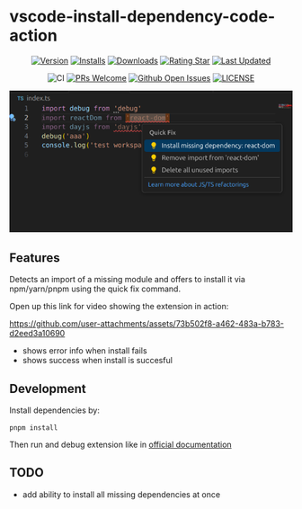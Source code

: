 # vscode-install-dependency-code-action

<div align="center">

[![Version](https://img.shields.io/visual-studio-marketplace/v/capaj.install-dependency-code-action)](https://marketplace.visualstudio.com/items/capaj.install-dependency-code-action/changelog) [![Installs](https://img.shields.io/visual-studio-marketplace/i/capaj.install-dependency-code-action)](https://marketplace.visualstudio.com/items?itemName=capaj.install-dependency-code-action) [![Downloads](https://img.shields.io/visual-studio-marketplace/d/capaj.install-dependency-code-action)](https://marketplace.visualstudio.com/items?itemName=capaj.install-dependency-code-action) [![Rating Star](https://img.shields.io/visual-studio-marketplace/stars/capaj.install-dependency-code-action)](https://marketplace.visualstudio.com/items?itemName=capaj.install-dependency-code-action&ssr=false#review-details) [![Last Updated](https://img.shields.io/visual-studio-marketplace/last-updated/capaj.install-dependency-code-action)](https://github.com/tjx666/install-dependency-code-action)

![CI](https://github.com/tjx666/install-dependency-code-action/actions/workflows/ci.yml/badge.svg) [![PRs Welcome](https://img.shields.io/badge/PRs-welcome-brightgreen.svg?style=flat)](http://makeapullrequest.com) [![Github Open Issues](https://img.shields.io/github/issues/tjx666/install-dependency-code-action)](https://github.com/tjx666/install-dependency-code-action/issues) [![LICENSE](https://img.shields.io/badge/license-Anti%20996-blue.svg?style=flat-square)](https://github.com/996icu/996.ICU/blob/master/LICENSE)

![screenshot](./assets/Screenshot%20from%202024-10-10%2002-48-40.png)

</div>

## Features

Detects an import of a missing module and offers to install it via npm/yarn/pnpm using the quick fix command.

Open up this link for video showing the extension in action: 

https://github.com/user-attachments/assets/73b502f8-a462-483a-b783-d2eed3a10690

 - shows error info when install fails
 - shows success when install is succesful


## Development

Install dependencies by:

```shell
pnpm install
```


Then run and debug extension like in [official documentation](https://code.visualstudio.com/api/get-started/your-first-extension)

## TODO

- add ability to install all missing dependencies at once